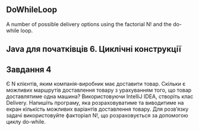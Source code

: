 ## DoWhileLoop
A number of possible delivery options using the factorial N! and the do-while loop.
## Java для початківців 6. Циклічні конструкції

## Завдання 4
Є N клієнтів, яким компанія-виробник має доставити товар. Скільки є можливих маршрутів доставлення товару з урахуванням того, що товар доставлятиме одна машина? Використовуючи IntelliJ IDEA, створіть клас Delivery. Напишіть програму, яка розраховуватиме та виводитиме на екран кількість можливих варіантів доставлення товару. Для розв’язку задачі використовуйте факторіал N!, що розраховується за допомогою циклу do-while.
